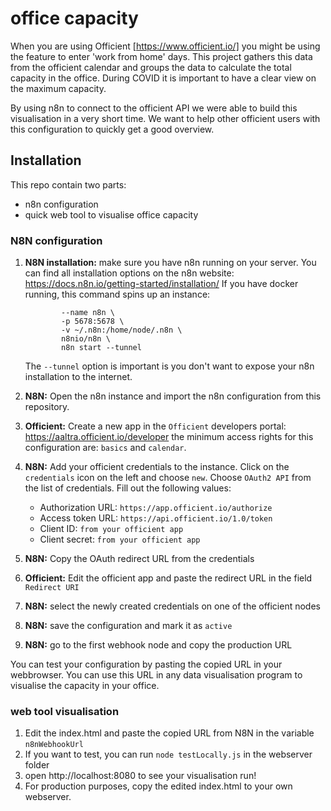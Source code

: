 # office capacity

When you are using Officient [https://www.officient.io/] you might be using the feature to enter 'work from home' days. 
This project gathers this data from the officient calendar and groups the data to calculate the total capacity in the office. During COVID it is important to have a clear view on the maximum capacity. 

By using n8n to connect to the officient API we were able to build this visualisation in a very short time. We want to help other officient users with this configuration to quickly get a good overview.

## Installation

This repo contain two parts:
- n8n configuration
- quick web tool to visualise office capacity

### N8N configuration

1. **N8N installation:**
    make sure you have n8n running on your server. You can find all installation options on the n8n website: https://docs.n8n.io/getting-started/installation/
    If you have docker running, this command spins up an instance:
    ```docker run --restart unless-stopped -it \
            --name n8n \
            -p 5678:5678 \
            -v ~/.n8n:/home/node/.n8n \
            n8nio/n8n \
            n8n start --tunnel
    ```
    The `--tunnel` option is important is you don't want to expose your n8n installation to the internet. 
2. **N8N:** Open the n8n instance and import the n8n configuration from this repository.
2. **Officient:** Create a new app in the `Officient` developers portal: https://aaltra.officient.io/developer 
    the minimum access rights for this configuration are: `basics` and `calendar`. 
3. **N8N:** Add your officient credentials to the instance. Click on the `credentials` icon on the left and choose `new`.
   Choose `OAuth2 API` from the list of credentials.
   Fill out the following values:
   - Authorization URL: `https://app.officient.io/authorize`
   - Access token URL: `https://api.officient.io/1.0/token`
   - Client ID: `from your officient app`
   - Client secret: `from your officient app`

4. **N8N:** Copy the OAuth redirect URL from the credentials
5. **Officient:** Edit the officient app and paste the redirect URL in the field `Redirect URI`
6. **N8N:** select the newly created credentials on one of the officient nodes
7. **N8N:** save the configuration and mark it as `active`
8. **N8N:** go to the first webhook node and copy the production URL

You can test your configuration by pasting the copied URL in your webbrowser. 
You can use this URL in any data visualisation program to visualise the capacity in your office.

### web tool visualisation

1. Edit the index.html and paste the copied URL from N8N in the variable `n8nWebhookUrl`
2. If you want to test, you can run `node testLocally.js` in the webserver folder
3. open http://localhost:8080 to see your visualisation run! 
4. For production purposes, copy the edited index.html to your own webserver.
   